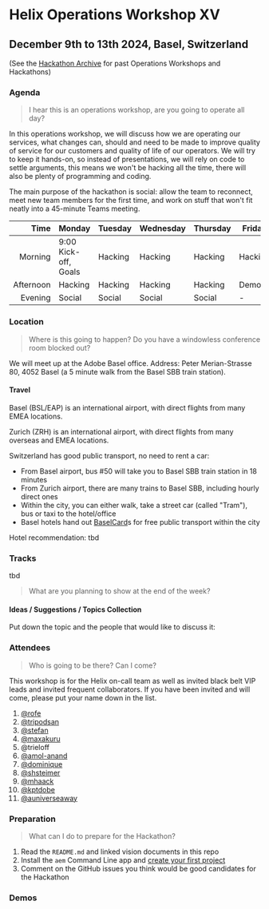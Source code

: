 # Helix Operations Workshop XV

December 9th to 13th 2024, Basel, Switzerland
---

(See the [Hackathon Archive](./README.md) for past Operations Workshops and Hackathons)

### Agenda

> I hear this is an operations workshop, are you going to operate all day?

In this operations workshop, we will discuss how we are operating our services, what changes can, should and need to be made to
improve quality of service for our customers and quality of life of our operators. We will try to keep it hands-on, so instead
of presentations, we will rely on code to settle arguments, this means we won't be hacking all the time, there will also be plenty
of programming and coding.

The main purpose of the hackathon is social: allow the team to reconnect, meet new team members for the first time, and work on
stuff that won't fit neatly into a 45-minute Teams meeting.

|      Time | Monday                                                 | Tuesday | Wednesday | Thursday | Friday  |
| --------: | ------------------------------------------------------ | ------- | --------- | -------- | ------- |
|   Morning | 9:00 Kick-off, Goals                                   | Hacking | Hacking   | Hacking  | Hacking |
| Afternoon | Hacking                                                | Hacking | Hacking   | Hacking  | Demos   |
|   Evening | Social                                                 | Social  | Social    | Social   | -       |

### Location

> Where is this going to happen? Do you have a windowless conference room blocked out?

We will meet up at the Adobe Basel office. Address: Peter Merian-Strasse 80, 4052 Basel (a 5 minute walk from the Basel SBB train station).

#### Travel

Basel (BSL/EAP) is an international airport, with direct flights from many EMEA locations.

Zurich (ZRH) is an international airport, with direct flights from many overseas and EMEA locations.

Switzerland has good public transport, no need to rent a car:
- From Basel airport, bus #50 will take you to Basel SBB train station in 18 minutes
- From Zurich airport, there are many trains to Basel SBB, including hourly direct ones
- Within the city, you can either walk, take a street car (called "Tram"), bus or taxi to the hotel/office
- Basel hotels hand out [BaselCard](https://www.basel.com/en/baselcard)s for free public transport within the city

Hotel recommendation: tbd

### Tracks

tbd

> What are you planning to show at the end of the week?

#### Ideas / Suggestions / Topics Collection

Put down the topic and the people that would like to discuss it:

### Attendees

> Who is going to be there? Can I come?

This workshop is for the Helix on-call team as well as invited black belt VIP leads and invited frequent collaborators.
If you have been invited and will come, please put your name down in the list.

1. [@rofe](https://github.com/rofe)
2. [@tripodsan](https://github.com/tripodsan)
3. [@stefan](https://github.com/stefan-guggisberg)
4. [@maxakuru](https://github.com/maxakuru)
5. @trieloff
6. [@amol-anand](https://github.com/amol-anand)
7. [@dominique](https://github.com/dominique-pfister)
8. [@shsteimer](https://github.com/shsteimer)
9. [@mhaack](https://github.com/mhaack)
10. [@kptdobe](https://github.com/kptdobe)
11. [@auniverseaway](https://github.com/auniverseaway)

### Preparation

> What can I do to prepare for the Hackathon?

1. Read the `README.md` and linked vision documents in this repo
3. Install the `aem` Command Line app and [create your first project](https://www.aem.live/tutorial)
4. Comment on the GitHub issues you think would be good candidates for the Hackathon

### Demos
